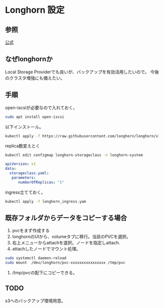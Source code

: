 # Longhorn 設定

## 参照

[公式](https://docs.k3s.io/storage)

## なぜlonghornか

Local Storage Providerでも良いが、バックアップを有効活用したいので。
今後のクラスタ増強にも備えたい。

## 手順

open-iscsiが必要なので入れておく。

```sh
sudo apt install open-iscsi
```

以下インストール。

```sh
kubectl apply -f https://raw.githubusercontent.com/longhorn/longhorn/v1.6.0/deploy/longhorn.yaml
```

replica数変えとく

```bash
kubectl edit configmap longhorn-storageclass -n longhorn-system
```

```yaml
apiVersion: v1
data:
  storageclass.yaml: 
   parameters:
      numberOfReplicas: "1"
```

ingress立てておく。

```sh
kubectl apply -f longhorn_ingress.yam
```

## 既存フォルダからデータをコピーする場合

1. pvcをまず作成する
1. longhornのUIから、volumeタブに移行。当該のPVCを選択。
1. 右上メニューからattachを選択。ノードを指定しattach.
1. attachしたノードでマウント処理。

```bash
sudo systemctl daemon-reload
sudo mount  /dev/longhorn/pvc-xxxxxxxxxxxxxxxx /tmp/pvc
```

1. /tmp/pvcの配下にコピーできる。

## TODO

s3へのバックアップ環境用意。
